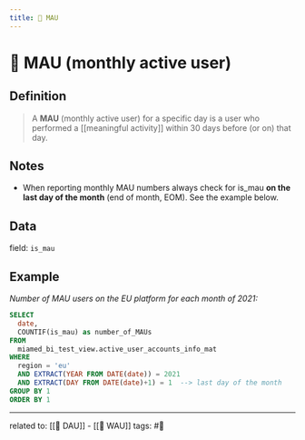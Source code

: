 ```yaml
---
title: 📐 MAU
---
```

# 📐 MAU (monthly active user)
## Definition
>A **MAU** (monthly active user) for a specific day is a user who performed a [[meaningful activity]] within 30 days before (or on) that day.

## Notes
- When reporting monthly MAU numbers always check for is_mau **on the last day of the month** (end of month, EOM). See the example below.

## Data
field: `is_mau`

## Example
*Number of MAU users on the EU platform for each month of 2021:*
```sql
SELECT
  date,
  COUNTIF(is_mau) as number_of_MAUs
FROM
  miamed_bi_test_view.active_user_accounts_info_mat
WHERE
  region = 'eu'
  AND EXTRACT(YEAR FROM DATE(date)) = 2021
  AND EXTRACT(DAY FROM DATE(date)+1) = 1  --> last day of the month
GROUP BY 1
ORDER BY 1
```
---
related to: [[📐 DAU]] - [[📐 WAU]]
tags: #📐